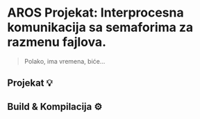 # AROS Projekat: Interprocesna komunikacija sa semaforima za razmenu fajlova.

> Polako, ima vremena, biće...

## Projekat 💡

## Build & Kompilacija ⚙️
